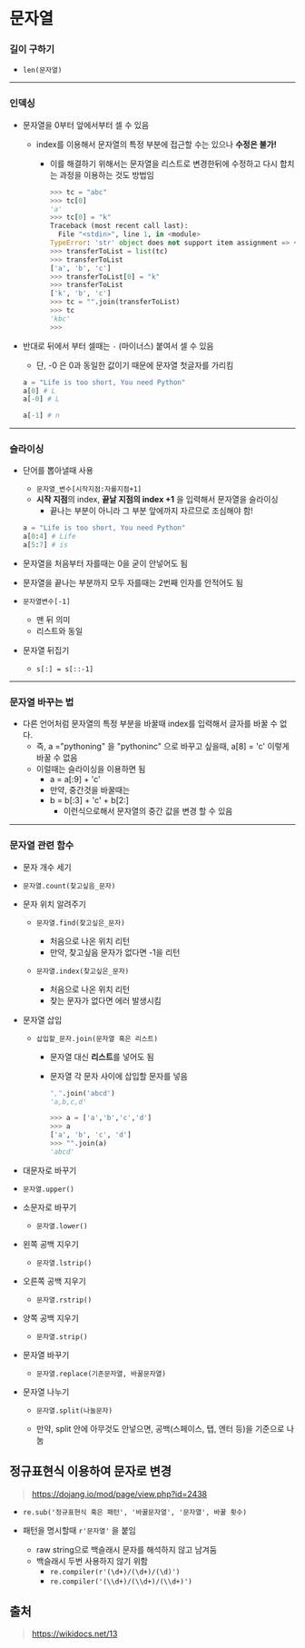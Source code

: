# 문자열

### 길이 구하기

- `len(문자열)`

---

### 인덱싱

- 문자열을 0부터 앞에서부터 셀 수 있음

  - index를 이용해서 문자열의 특정 부분에 접근할 수는 있으나 **수정은 불가!**

    - 이를 해결하기 위해서는 문자열을 리스트로 변경한뒤에 수정하고 다시 합치는 과정을 이용하는 것도 방법임

      ```python
      >>> tc = "abc"
      >>> tc[0]
      'a'
      >>> tc[0] = "k"
      Traceback (most recent call last):
        File "<stdin>", line 1, in <module>
      TypeError: 'str' object does not support item assignment => 수정 불가
      >>> transferToList = list(tc)
      >>> transferToList
      ['a', 'b', 'c']
      >>> transferToList[0] = "k"
      >>> transferToList
      ['k', 'b', 'c']
      >>> tc = "".join(transferToList)
      >>> tc
      'kbc'
      >>> 
      ```

      

- 반대로 뒤에서 부터 셀때는 `-` (마이너스) 붙여서 셀 수 있음

  - 단, -0 은 0과 동일한 값이기 때문에 문자열 첫글자를 가리킴

  ```python
  a = "Life is too short, You need Python"
  a[0] # L
  a[-0] # L
  
  a[-1] # n
  ```

---

### 슬라이싱

- 단어를 뽑아낼때 사용

  - `문자열_변수[시작지점:자를지점+1]`
  - **시작 지점**의 index, **끝날 지점의 index +1** 을 입력해서 문자열을 슬라이싱
    - 끝나는 부분이 아니라 그 부분 앞에까지 자르므로 조심해야 함!

  ```python
  a = "Life is too short, You need Python"
  a[0:4] # Life
  a[5:7] # is
  ```

- 문자열을 처음부터 자를때는 0을 굳이 안넣어도 됨

- 문자열을 끝나는 부분까지 모두 자를때는 2번째 인자를 안적어도 됨

- `문자열변수[-1]` 

  - 맨 뒤 의미
  - 리스트와 동일
  
- 문자열 뒤집기

  - `s[:] = s[::-1]`

---

### 문자열 바꾸는 법

- 다른 언어처럼 문자열의 특정 부분을 바꿀때 index를 입력해서 글자를 바꿀 수 없다.
  - 즉, a ="pythoning" 을 "pythoninc" 으로 바꾸고 싶을때, a[8] = 'c' 이렇게 바꿀 수 없음
  - 이럴때는 슬라이싱을 이용하면 됨
    - a = a[:9] + 'c'
    - 만약, 중간것을 바꿀때는
    - b = b[:3] + 'c' + b[2:] 
      - 이런식으로해서 문자열의 중간 값을 변경 할 수 있음

---

### 문자열 관련 함수

- 문자 개수 세기
  
- `문자열.count(찾고싶음_문자)`
  
- 문자 위치 알려주기

  - `문자열.find(찾고싶은_문자)`
    - 처음으로 나온 위치 리턴
    - 만약, 찾고싶음 문자가 없다면 -1을 리턴

  - `문자열.index(찾고싶은_문자)`
    - 처음으로 나온 위치 리턴
    - 찾는 문자가 없다면 에러 발생시킴

- 문자열 삽입

  - `삽입할_문자.join(문자열 혹은 리스트)`

    - 문자열 대신 **리스트**를 넣어도 됨

    - 문자열 각 문자 사이에 삽입할 문자를 넣음
    
      ```python
      ",".join('abcd')
      'a,b,c,d'
      
      >>> a = ['a','b','c','d']
      >>> a
      ['a', 'b', 'c', 'd']
      >>> "".join(a)
      'abcd'
      ```

- 대문자로 바꾸기
  
- `문자열.upper()`
  
- 소문자로 바꾸기
  
  - `문자열.lower()`
- 왼쪽 공백 지우기
  
  - `문자열.lstrip()`
- 오른쪽 공백 지우기
  
  - `문자열.rstrip()`
  
- 양쪽 공백 지우기
  
  - `문자열.strip()`
  
- 문자열 바꾸기
  
  - `문자열.replace(기존문자열, 바꿀문자열)`
  
- 문자열 나누기
  - `문자열.split(나눌문자)`
  
  - 만약, split 안에 아무것도 안넣으면, 공백(스페이스, 탭, 엔터 등)을 기준으로 나눔
  
    

## 정규표현식 이용하여 문자로 변경

> https://dojang.io/mod/page/view.php?id=2438

- `re.sub('정규표현식 혹은 패턴', '바꿀문자열', '문자열', 바꿀 횟수)`

- 패턴을 명시할때 `r'문자열'` 을 붙임
  - raw string으로 백슬래시 문자를 해석하지 않고 남겨둠
  - 백슬래시 두번 사용하지 않기 위함
    - `re.compiler(r'(\d+)/(\d+)/(\d)')`
    - `re.compiler('(\\d+)/(\\d+)/(\\d+)')`



## 출처

> https://wikidocs.net/13